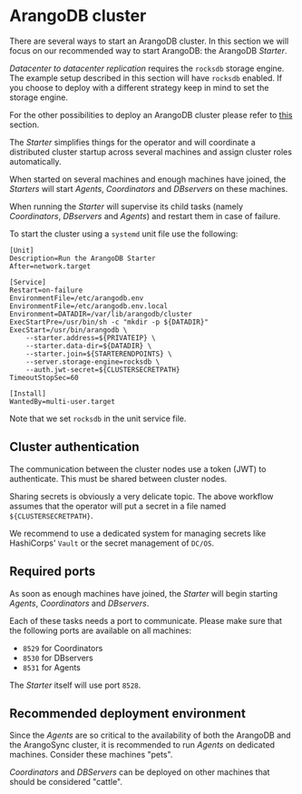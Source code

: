 <!-- don't edit here, it's from https://@github.com/arangodb/arangosync.git / docs/Manual/ -->
# ArangoDB cluster

There are several ways to start an ArangoDB cluster. In this section we will focus
on our recommended way to start ArangoDB: the ArangoDB _Starter_.

_Datacenter to datacenter replication_ requires the `rocksdb` storage engine. The
example setup described in this section will have `rocksdb` enabled. If you choose
to deploy with a different strategy keep in mind to set the storage engine.

For the other possibilities to deploy an ArangoDB cluster please refer to
[this](../Cluster/README.md) section.

The _Starter_ simplifies things for the operator and will coordinate a distributed
cluster startup across several machines and assign cluster roles automatically.

When started on several machines and enough machines have joined, the _Starters_
will start _Agents_, _Coordinators_ and _DBservers_ on these machines.

When running the _Starter_ will supervise its child tasks (namely _Coordinators_,
_DBservers_ and _Agents_) and restart them in case of failure.

To start the cluster using a `systemd` unit file use the following:

```text
[Unit]
Description=Run the ArangoDB Starter
After=network.target

[Service]
Restart=on-failure
EnvironmentFile=/etc/arangodb.env
EnvironmentFile=/etc/arangodb.env.local
Environment=DATADIR=/var/lib/arangodb/cluster
ExecStartPre=/usr/bin/sh -c "mkdir -p ${DATADIR}"
ExecStart=/usr/bin/arangodb \
    --starter.address=${PRIVATEIP} \
    --starter.data-dir=${DATADIR} \
    --starter.join=${STARTERENDPOINTS} \
    --server.storage-engine=rocksdb \
    --auth.jwt-secret=${CLUSTERSECRETPATH}
TimeoutStopSec=60

[Install]
WantedBy=multi-user.target
```

Note that we set `rocksdb` in the unit service file.

## Cluster authentication

The communication between the cluster nodes use a token (JWT) to authenticate.
This must be shared between cluster nodes.

Sharing secrets is obviously a very delicate topic. The above workflow assumes
that the operator will put a secret in a file named `${CLUSTERSECRETPATH}`.

We recommend to use a dedicated system for managing secrets like HashiCorps' `Vault` or the
secret management of `DC/OS`.

## Required ports

As soon as enough machines have joined, the _Starter_ will begin starting _Agents_,
_Coordinators_ and _DBservers_.

Each of these tasks needs a port to communicate. Please make sure that the following
ports are available on all machines:

- `8529` for Coordinators
- `8530` for DBservers
- `8531` for Agents

The _Starter_ itself will use port `8528`.

## Recommended deployment environment

Since the _Agents_ are so critical to the availability of both the ArangoDB and the ArangoSync cluster,
it is recommended to run _Agents_ on dedicated machines. Consider these machines "pets".

_Coordinators_ and _DBServers_ can be deployed on other machines that should be considered "cattle".
